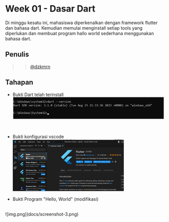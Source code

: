 # Week 01 - Dasar Dart

Di minggu kesatu ini, mahasiswa diperkenalkan dengan framework flutter dan bahasa dart. Kemudian memulai menginstall setiap tools yang diperlukan dan membuat program hallo world sederhana menggunakan bahasa dart.

## Penulis

>> [@dzkmrn](https://www.github.com/dzkmrn)

## Tahapan

- Bukti Dart telah terinstall![img.png](docs/screenshot-1.png)
<br>

- Bukti konfigurasi vscode
<br>![img.png](docs/screenshot-2.png)

- Bukti Program "Hello, World" (modifikasi) 
<br>
![img.png](docs/screenshot-3.png)